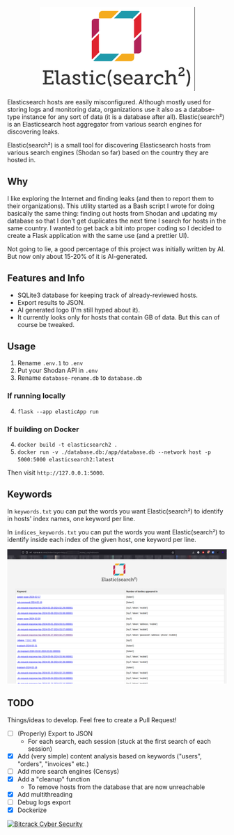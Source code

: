 <p align="center">
  <img src="./static/es2-white.png" />
</p>

Elasticsearch hosts are easily misconfigured. Although mostly used for storing logs and monitoring data, organizations use it also as a databse-type instance for any sort of data (it is a database after all). Elastic(search²) is an Elasticsearch host aggregator from various search engines for discovering leaks.

Elastic(search²) is a small tool for discovering Elasticsearch hosts from various search engines (Shodan so far) based on the country they are hosted in.

## Why
I like exploring the Internet and finding leaks (and then to report them to their organizations). This utility started as a Bash script I wrote for doing basically the same thing: finding out hosts from Shodan and updating my database so that I don't get duplicates the next time I search for hosts in the same country. I wanted to get back a bit into proper coding so I decided to create a Flask application with the same use (and a prettier UI).

Not going to lie, a good percentage of this project was initially written by AI. But now only about 15-20% of it is AI-generated.

## Features and Info
- SQLite3 database for keeping track of already-reviewed hosts.
- Export results to JSON.
- AI generated logo (I'm still hyped about it).
- It currently looks only for hosts that contain GB of data. But this can of course be tweaked.

## Usage
1. Rename `.env.1` to `.env`
2. Put your Shodan API in `.env`
3. Rename `database-rename.db` to `database.db`

### If running locally
4. `flask --app elasticApp run`

### If building on Docker
4. `docker build -t elasticsearch2 .`
5. `docker run -v ./database.db:/app/database.db --network host -p 5000:5000 elasticsearch2:latest`

Then visit `http://127.0.0.1:5000`.

## Keywords
In `keywords.txt` you can put the words you want Elastic(search²) to identify in hosts' index names, one keyword per line.

In `indices_keywords.txt` you can put the words you want Elastic(search²) to identify inside each index of the given host, one keyword per line.

![indices_keywords screenshot](./static/indices_keywords.png)

## TODO
Things/ideas to develop. Feel free to create a Pull Request!

- [ ] (Properly) Export to JSON
	- For each search, each session (stuck at the first search of each session)
- [x] Add (very simple) content analysis based on keywords ("users", "orders", "invoices" etc.)
- [ ] Add more search engines (Censys)
- [x] Add a "cleanup" function
	- To remove hosts from the database that are now unreachable
- [x] Add multithreading
- [ ] Debug logs export
- [x] Dockerize

[![Bitcrack Cyber Security](https://static.wixstatic.com/media/37b039_1b93f812f82e4d608de8f3df1a0bc829~mv2.png/v1/fill/w_415,h_134,al_c,lg_1,q_85,enc_auto/bcs-e1525171169680.png)](https://www.bitcrack.net/)